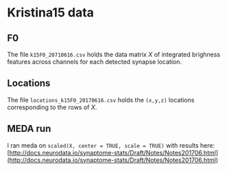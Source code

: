 
# Kristina15 data

## F0 
The file `k15F0_20710616.csv` holds the data matrix $X$ of integrated brighness features
across channels for each detected synapse location.

## Locations

The file `locations_k15F0_20170616.csv` holds the `(x,y,z)` locations
corresponding to the rows of $X$.

## MEDA run

I ran meda on `scaled(X, center = TRUE, scale = TRUE)` with results
here:
[http://docs.neurodata.io/synaptome-stats/Draft/Notes/Notes201706.html](http://docs.neurodata.io/synaptome-stats/Draft/Notes/Notes201706.html)
